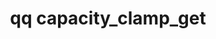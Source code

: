 ---
category: capacity
command: capacity_clamp_get
optional_options: []
permalink: /qq-cli-command-guide/capacity/capacity_clamp_get.html
positional_options: []
sidebar: qq_cli_command_reference_sidebar
summary: This section explains how to use the <code>qq capacity_clamp_get</code> command.
synopsis: Get the capacity clamp value in bytes, which can be set via PUT API or during
  cluster creation. When the cluster provisions more pstores, it will take this value
  into account. The cluster will not provision new pstores if the usable capacity
  would exceed this value.
title: qq capacity_clamp_get
usage: qq capacity_clamp_get [-h]
zendesk_source: qq CLI Command Guide

---